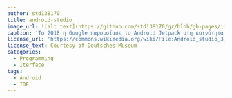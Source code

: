 ```yaml
---
author: std138170
title: android-studio
image_url: ![alt text](https://github.com/std138170/gr/blob/gh-pages/images/128px-Android_studio_3_1_screenshot.png)
caption: 'Το 2018 η Google παρουσίασε το Android Jetpack στη κοινότητα των προγραμματιστών. Σχεδιασμένο για να κάνει πιο γρήγορη και πιο εύκολη την ανάπτυξη σύγχρονων και αξιόπιστων εφαρμογών Android, το Jetpack αποτελείται από ένα σύνολο εργαλείων, βιβλιοθηκών και αρχιτεκτονικών οδηγιών.'
license_url: 'https://commons.wikimedia.org/wiki/File:Android_studio_3_1_screenshot.png'
license_text: Courtesy of Deutsches Museum
categories:
  - Programming
  - Iterface
tags:
  - Android
  - IDE
---
```

